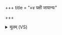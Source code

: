 +++
title = "०४ पक्षी जायान्यः"

+++
<details><summary>मूलम् (VS)</summary>

प॒क्षी जा॒यान्यः॑ पतति॒ स आ वि॑शति॒ पूरु॑षम्। तदक्षि॑तस्य भेष॒जमु॒भयोः॒ सुक्ष॑तस्य च ॥
</details>